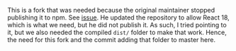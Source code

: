 This is a fork that was needed because the original maintainer stopped publishing it to npm. See [issue](https://github.com/fullstackreact/google-maps-react/issues/536).
He updated the repository to allow React 18, which is what we need, but he did not publish it. As such, I tried pointing to it, but we also needed the compiled `dist/` folder to make that work. Hence, the need for this fork and the commit adding that folder to master here.
